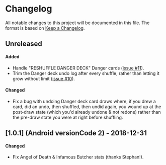 # Changelog

All notable changes to this project will be documented in this file.  The
format is based on [Keep a Changelog](http://keepachangelog.com/en/1.0.0/).

## Unreleased
#### Added
- Handle "RESHUFFLE DANGER DECK" Danger cards
  ([issue #11](https://github.com/kuhrusty/MorbadScorepad/issues/11)).
- Trim the Danger deck undo log after every shuffle, rather than letting
  it grow without limit ([issue #10](https://github.com/kuhrusty/MorbadScorepad/issues/10)).

#### Changed
- Fix a bug with undoing Danger deck card draws where, if you drew a
  card, did an undo, then shuffled, then undid again, you wound up at
  the post-draw state (which you'd already undone & not redone) rather
  than the pre-draw state you were at right before shuffling.

## [1.0.1] (Android versionCode 2) - 2018-12-31
#### Changed
- Fix Angel of Death & Infamous Butcher stats (thanks Stephan!).
